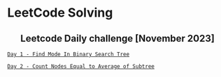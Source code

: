 # LeetCode Solving

<h2 align='center'><strong>Leetcode Daily challenge [November 2023]</strong></h1>

[`Day 1 - Find Mode In Binary Search Tree`](https://github.com/Tasfiq-K/leetcode-solving/tree/main/find-mode-in-binary-search-tree)

[`Day 2 - Count Nodes Equal to Average of Subtree`](https://github.com/Tasfiq-K/leetcode-solving/tree/main/count-nodes-equal-to-average-of-subtree)
